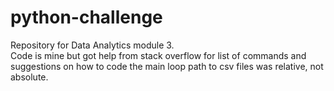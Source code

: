 # python-challenge
Repository for Data Analytics module 3.           
Code is mine but got help from stack overflow for list of commands and suggestions on how to code the main loop
path to csv files was relative, not absolute.   


